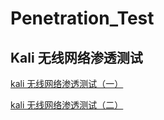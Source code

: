 # Penetration_Test


## Kali 无线网络渗透测试
[kali 无线网络渗透测试（一）](https://github.com/Darenfy/Penetration_Test/blob/main/kali%20%E6%97%A0%E7%BA%BF%E7%BD%91%E7%BB%9C%E6%B8%97%E9%80%8F%E6%B5%8B%E8%AF%95%EF%BC%88%E4%B8%80%EF%BC%89.md)

[kali 无线网络渗透测试（二）](https://github.com/Darenfy/Penetration_Test/blob/main/kali%20%E6%97%A0%E7%BA%BF%E7%BD%91%E7%BB%9C%E6%B8%97%E9%80%8F%E6%B5%8B%E8%AF%95%EF%BC%88%E4%BA%8C%EF%BC%89.md)
